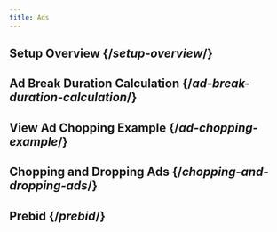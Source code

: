 ```yaml
---
title: Ads
---
```


## Setup Overview  {/*setup-overview*/}

## Ad Break Duration Calculation  {/*ad-break-duration-calculation*/}

## View Ad Chopping Example {/*ad-chopping-example*/}

## Chopping and Dropping Ads {/*chopping-and-dropping-ads*/}

## Prebid {/*prebid*/}
